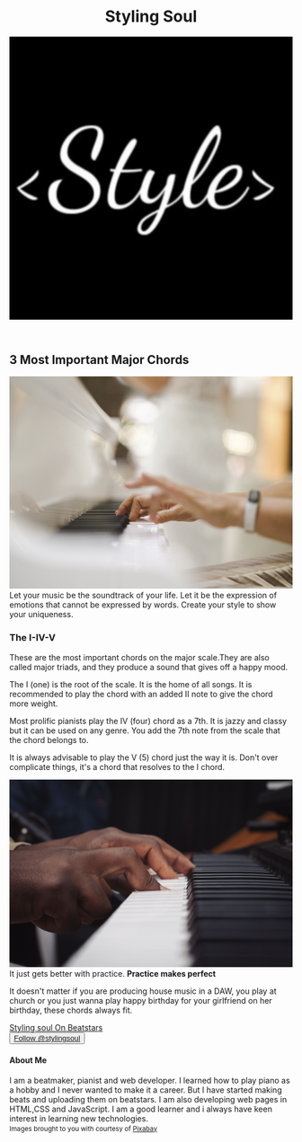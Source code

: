 <!DOCTYPE html>
<html>
<head>
   <meta name="viewport" content="width=device-width; initial-scale=1.0">
   <title>3 IMPORTANT MAJOR CHORDS</title>

   <meta charset="UTF-8">
</head>
<body>
<header>
<h1>Styling Soul</h1>
<img src="logo.jpg" id="logo">
</header>
<main>
<article>
<h2>3 Most Important Major Chords</h2>
<p>
<img src="piano2.jpg" class="photos">
Let your music be the soundtrack of your life.
Let it be the expression of emotions that
cannot be expressed by words. Create your style
to show your uniqueness.
</p>
<p>
<h3>The I-IV-V</h3>
These are the most important chords on the 
major scale.They are also called major triads, 
and they produce a sound that gives off a happy mood.
</p>
<p>
The I (one) is the root of the scale. It is the home 
of all songs. It is recommended to play the chord with an
added II note to give the chord more weight.
</p>
<p>
Most prolific pianists play the IV (four) chord as a 7th.
It is jazzy and classy but it can be used on any genre.
You add the 7th note from the scale that the chord belongs to.
</p>
<p>
It is always advisable to play the V (5) chord just the way it is.
Don't over complicate things, it's a chord that resolves to
the I chord.
</p>
<p>
<img src="piano.jpg" class="photos">
It just gets better with practice. <strong>Practice makes perfect</strong>
</p>
<p>
It doesn't matter if you are producing house music in a DAW, you play at church
or you just wanna play happy birthday for your girlfriend on her birthday, these 
chords always fit.
</p>
</article>
<aside id="ad">
<a href="https://beatstars.com/stylingsoul"><span id="bold-text">Styling soul On Beatstars</span> </a>
</aside>
</main>
<footer>
<div id="about">
<button id="follow"><a href="https://twitter.com/stylingsoul?ref_src=twsrc%5Etfw" class="twitter-follow-button" data-show-count="false">Follow @stylingsoul</a><script async src="https://platform.twitter.com/widgets.js" charset="utf-8"></script>
</button>
<h4>About Me</h4>
I am a beatmaker, pianist and web developer.
I learned how to play piano as a hobby and I never
wanted to make it a career. But I have started making beats
and uploading them on beatstars. I am also 
developing web pages in HTML,CSS and JavaScript. I am 
a good learner and i always have keen interest in learning new technologies.
</div>
<div id="footer-foot">
<small>Images brought to you with courtesy of <a href="https://pixabay.com">Pixabay</a></small>
</div>
</footer>
</body>
</html>
